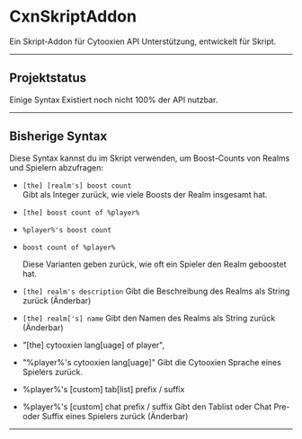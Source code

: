# CxnSkriptAddon

Ein Skript-Addon für Cytooxien API Unterstützung, entwickelt für Skript.

---

## Projektstatus
Einige Syntax Existiert noch nicht 100% der API nutzbar.

---

## Bisherige Syntax

Diese Syntax kannst du im Skript verwenden, um Boost-Counts von Realms und Spielern abzufragen:

- `[the] [realm's] boost count`  
  Gibt als Integer zurück, wie viele Boosts der Realm insgesamt hat.

- `[the] boost count of %player%`  
- `%player%'s boost count`  
- `boost count of %player%`  

  Diese Varianten geben zurück, wie oft ein Spieler den Realm geboostet hat.

- `[the] realm's description`
   Gibt die Beschreibung des Realms als String zurück (Änderbar)

- `[the] realm['s] name`
   Gibt den Namen des Realms als String zurück (Änderbar)

- "[the] cytooxien lang[uage] of player",
- "%player%'s cytooxien lang[uage]"
  Gibt die Cytooxien Sprache eines Spielers zurück.

- %player%'s [custom] tab[list] prefix / suffix
- %player%'s [custom] chat prefix / suffix
  Gibt den Tablist oder Chat Pre- oder Suffix eines Spielers zurück (Änderbar)
---
